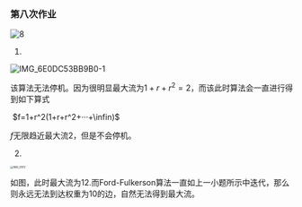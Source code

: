 ### 第八次作业

![8](/Users/mac/Desktop/算法作业/8.jpg)

1.

![IMG_6E0DC53BB9B0-1](/Users/mac/Desktop/算法作业/IMG_6E0DC53BB9B0-1.jpeg)

该算法无法停机。因为很明显最大流为$1+r+r^2=2$，而该此时算法会一直进行得到如下算式

​											$f=1+r^2(1+r+r^2+···+\infin)$

$f$无限趋近最大流$2$，但是不会停机。

2.

<img src="/Users/mac/Desktop/算法作业/IMG_0972.jpg" alt="IMG_0972" style="zoom: 33%;" />

如图，此时最大流为12.而Ford-Fulkerson算法一直如上一小题所示中迭代，那么则永远无法到达权重为10的边，自然无法得到最大流。
